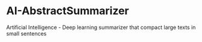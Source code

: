 # AI-AbstractSummarizer
Artificial Intelligence - Deep learning summarizer that compact large texts in small sentences
